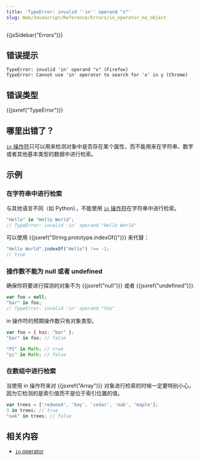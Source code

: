```yaml
---
title: 'TypeError: invalid ''in'' operand "x"'
slug: Web/JavaScript/Reference/Errors/in_operator_no_object
---
```

{{jsSidebar("Errors")}}

## 错误提示

```plain
TypeError: invalid 'in' operand "x" (Firefox)
TypeError: Cannot use 'in' operator to search for 'x' in y (Chrome)
```

## 错误类型

{{jsxref("TypeError")}}

## 哪里出错了？

[`in` 操作符](/zh-CN/docs/Web/JavaScript/Reference/Operators/in)只可以用来检测对象中是否存在某个属性，而不能用来在字符串、数字或者其他基本类型的数据中进行检索。

## 示例

### 在字符串中进行检索

与其他语言不同（如 Python），不能使用 [`in` 操作符](/zh-CN/docs/Web/JavaScript/Reference/Operators/in)在字符串中进行检索。

```js example-bad
"Hello" in "Hello World";
// TypeError: invalid 'in' operand "Hello World"
```

可以使用 {{jsxref("String.prototype.indexOf()")}} 来代替：

```js example-good
"Hello World".indexOf("Hello") !== -1;
// true
```

### 操作数不能为 null 或者 undefined

确保你将要进行探测的对象不为 {{jsxref("null")}} 或者 {{jsxref("undefined")}}.

```js example-bad
var foo = null;
"bar" in foo;
// TypeError: invalid 'in' operand "foo"
```

in 操作符的预期操作数只有对象类型。

```js example-good
var foo = { baz: "bar" };
"bar" in foo; // false

"PI" in Math; // true
"pi" in Math; // false
```

### 在数组中进行检索

当使用 in 操作符来对 {{jsxref("Array")}} 对象进行检索的时候一定要特别小心，因为它检测的是索引值而不是位于索引位置的值。

```js
var trees = ['redwood', 'bay', 'cedar', 'oak', 'maple'];
3 in trees; // true
"oak" in trees; // false
```

## 相关内容

- [`in` operator](/zh-CN/docs/Web/JavaScript/Reference/Operators/in)
